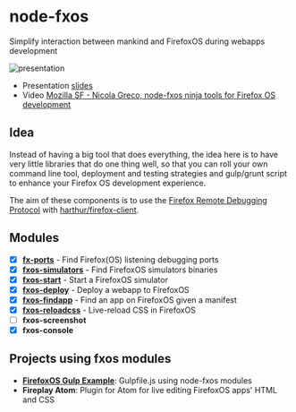 # node-fxos

Simplify interaction between mankind and FirefoxOS during webapps development

![presentation](https://raw.githubusercontent.com/nicola/node-fxos/master/site/media/presentation.png)

- Presentation [slides](http://nicola.github.io/node-fxos-presentation)
- Video [Mozilla SF - Nicola Greco, node-fxos ninja tools for Firefox OS development](https://air.mozilla.org/nicola-greco-node-fxos-ninja-tools-for-firefoxos-development/)

## Idea

Instead of having a big tool that does everything, the idea here is to have very little libraries that do one thing well, so that you can roll your own command line tool, deployment and testing strategies and gulp/grunt script to enhance your Firefox OS development experience.

The aim of these components is to use the [Firefox Remote Debugging Protocol](https://wiki.mozilla.org/Remote_Debugging_Protocol) with [harthur/firefox-client](https://github.com/harthur/firefox-client).

## Modules

- [x] **[fx-ports](https://github.com/nicola/fx-ports)** - Find Firefox(OS) listening debugging ports
- [x] **[fxos-simulators](https://github.com/nicola/fxos-simulators)** - Find FirefoxOS simulators binaries
- [x] **[fxos-start](https://github.com/nicola/fxos-start)** - Start a FirefoxOS simulator
- [x] **[fxos-deploy](https://github.com/nicola/fxos-deploy)** - Deploy a webapp to FirefoxOS
- [x] **[fxos-findapp](https://github.com/nicola/fxos-findapp)** - Find an app on FirefoxOS given a manifest
- [x] **[fxos-reloadcss](https://github.com/nicola/fxos-reloadcss)** - Live-reload CSS in FirefoxOS
- [ ] **fxos-screenshot**
- [x] **fxos-console**

## Projects using fxos modules

- **[FirefoxOS Gulp Example](https://github.com/nicola/gulp-firefoxos-example)**: Gulpfile.js using node-fxos modules
- **Fireplay Atom**: Plugin for Atom for live editing FirefoxOS apps' HTML and CSS
